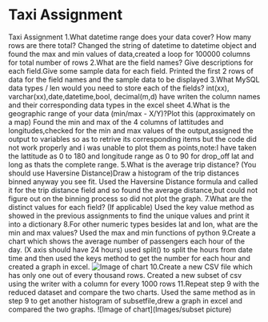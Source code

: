 # Taxi Assignment
 Taxi Assignment
1.What datetime range does your data cover?  How many rows are there total?
Changed the string of datetime to datetime object and found the max and min values of data,created a loop for 100000 columns for total number of rows
2.What are the field names?  Give descriptions for each field.Give some sample data for each field.
Printed the first 2 rows of data for the field names and the sample data to be displayed 
3.What MySQL data types / len would you need to store each of the fields?
int(xx), varchar(xx),date,datetime,bool, decimal(m,d)
have writen the column names and their corresponding data types in the excel sheet
4.What is the geographic range of your data (min/max - X/Y)?Plot this (approximately on a map)
Found the min and max of the 4 columns of lattitudes and longitudes,checked for the min and max values of the output,assigned the output to variables so as to retrive its corresponding items but the code did not work properly and i was unable to plot them as points,note:I have taken the lattitude as 0 to 180 and longitude range as 0 to 90 for drop_off lat and long as thats the complete range.
5.What is the average trip distance? (You should use Haversine Distance)Draw a histogram of the trip distances binned anyway you see fit.
Used the Haversine Distance formula and called it for the trip distance field and so found the average distance,but could not figure out on the binning process so did not plot the graph.
7.What are the distinct values for each field? (If applicable)
Used the key value method as showed in the previous assignments to find the unique values and print it into a dictionary 
8.For other numeric types besides lat and lon, what are the min and max values?
Used the max and min functions of python
9.Create a chart which shows the average number of passengers each hour of the day. (X axis should have 24 hours)
used split() to split the hours from date time and then used the keys method to get the number for each hour and created a graph in excel. 
![Image of chart](Images/Picture)
10.Create a new CSV file which has only one out of every thousand rows.
Created a new subset of csv using the writer with a column for every 1000 rows
11.Repeat step 9 with the reduced dataset and compare the two charts.
Used the same method as in step 9 to get another histogram of subsetfile,drew a graph in excel and compared the two graphs.
![Image of chart](Images/subset picture)
